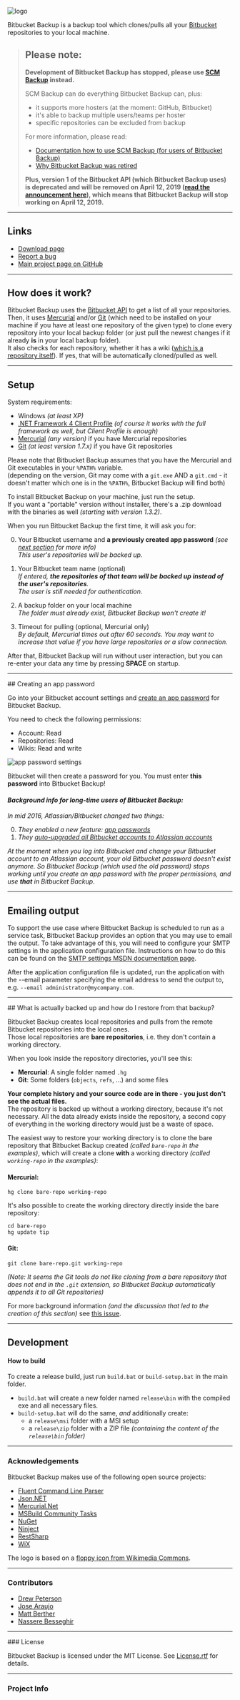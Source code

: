 ![logo](https://raw.githubusercontent.com/christianspecht/bitbucket-backup/master/img/logo128x128.png)

Bitbucket Backup is a backup tool which clones/pulls all your [Bitbucket](https://bitbucket.org/) repositories to your local machine.

> ## Please note:
> 
> **Development of Bitbucket Backup has stopped, please use [SCM Backup](https://scm-backup.org/) instead.**
> 
> SCM Backup can do everything Bitbucket Backup can, plus:
> 
> - it supports more hosters (at the moment: GitHub, Bitbucket)
> - it's able to backup multiple users/teams per hoster
> - specific repositories can be excluded from backup
> 
> For more information, please read:
> 
> - [Documentation how to use SCM Backup (for users of Bitbucket Backup)](https://docs.scm-backup.org/en/latest/bitbucket-backup-users/)
> - [Why Bitbucket Backup was retired](https://christianspecht.de/2018/08/01/goodbye-bitbucket-backup-hello-scm-backup/)
>
> **Plus, version 1 of the Bitbucket API (which Bitbucket Backup uses) is deprecated and will be removed on April 12, 2019 ([read the announcement here](https://developer.atlassian.com/cloud/bitbucket/deprecation-notice-v1-apis/)), which means that Bitbucket Backup will stop working on April 12, 2019.**

---

## Links

- [Download page](https://github.com/christianspecht/bitbucket-backup/releases)
- [Report a bug](https://github.com/christianspecht/bitbucket-backup/issues/new)
- [Main project page on GitHub](https://github.com/christianspecht/bitbucket-backup)

---

## How does it work?

Bitbucket Backup uses the [Bitbucket API](https://api.bitbucket.org/) to get a list of all your repositories.  
Then, it uses [Mercurial](http://mercurial.selenic.com/) and/or [Git](http://git-scm.com/) (which need to be installed on your machine if you have at least one repository of the given type) to clone every repository into your local backup folder (or just pull the newest changes if it already **is** in your local backup folder).  
It also checks for each repository, whether it has a wiki ([which is a repository itself](https://confluence.atlassian.com/display/BITBUCKET/Use+a+wiki)). If yes, that will be automatically cloned/pulled as well.

---

## Setup

System requirements:

- Windows *(at least XP)*
- [.NET Framework 4 Client Profile](http://www.microsoft.com/en-us/download/details.aspx?id=17113) *(of course it works with the full framework as well, but Client Profile is enough)*
- [Mercurial](http://mercurial.selenic.com/) *(any version)* if you have Mercurial repositories
- [Git](http://git-scm.com/) *(at least version 1.7.x)* if you have Git repositories

Please note that Bitbucket Backup assumes that you have the Mercurial and Git executables in your `%PATH%` variable.  
(depending on the version, Git may come with a `git.exe` AND a `git.cmd` - it doesn't matter which one is in the `%PATH%`, Bitbucket Backup will find both)

To install Bitbucket Backup on your machine, just run the setup.  
If you want a "portable" version without installer, there's a .zip download with the binaries as well *(starting with version 1.3.2)*.

When you run Bitbucket Backup the first time, it will ask you for:

0. Your Bitbucket username and **a previously created app password** *(see [next section](#app-password) for more info)*  
*This user's repositories will be backed up.*

0. Your Bitbucket team name (optional)  
*If entered, **the repositories of that team will be backed up instead of the user's repositories**.  
The user is still needed for authentication.*

0. A backup folder on your local machine  
*The folder must already exist, Bitbucket Backup won't create it!*

0. Timeout for pulling (optional, Mercurial only)  
*By default, Mercurial times out after 60 seconds. You may want to increase that value if you have large repositories or a slow connection.*

After that, Bitbucket Backup will run without user interaction, but you can re-enter your data any time by pressing **SPACE** on startup.

---

<div id="app-password"></div>
## Creating an app password

Go into your Bitbucket account settings and [create an app password](https://confluence.atlassian.com/bitbucket/app-passwords-828781300.html) for Bitbucket Backup. 

You need to check the following permissions:

- Account: Read
- Repositories: Read
- Wikis: Read and write
 
![app password settings](https://raw.githubusercontent.com/christianspecht/bitbucket-backup/master/img/app-password.png)

Bitbucket will then create a password for you. You must enter **this password** into Bitbucket Backup!

#### *Background info for long-time users of Bitbucket Backup:*

*In mid 2016, Atlassian/Bitbucket changed two things:*

0. *They enabled a new feature: [app passwords](https://blog.bitbucket.org/2016/06/06/app-passwords-bitbucket-cloud/)*
0. *They [auto-upgraded all Bitbucket accounts to Atlassian accounts](https://confluence.atlassian.com/bitbucket/upgrade-to-atlassian-account-829056056.html)*  

*At the moment when you log into Bitbucket and change your Bitbucket account to an Atlassian account, your old Bitbucket password doesn't exist anymore. So Bitbucket Backup (which used the old password) stops working until you create an app password with the proper permissions, and use **that** in Bitbucket Backup.*


---

## Emailing output

To support the use case where Bitbucket Backup is scheduled to run as a service task, Bitbucket Backup provides an option that you may use to email the output. To take advantage of this, you will need to configure your SMTP settings in the application configuration file. Instructions on how to do this can be found on the [SMTP settings MSDN documentation page](https://msdn.microsoft.com/en-us/library/ms164240(v=vs.110).aspx).

After the application configuration file is updated, run the application with the --email parameter specifying the email address to send the output to, e.g. `--email administrator@mycompany.com`.

---

<div id="restore"></div>
## What is actually backed up and how do I restore from that backup?

Bitbucket Backup creates local repositories and pulls from the remote Bitbucket repositories into the local ones.  
Those local repositories are **bare repositories**, i.e. they don't contain a working directory.  

When you look inside the repository directories, you'll see this:

- **Mercurial**: A single folder named `.hg`
- **Git**: Some folders (`objects`, `refs`, ...) and some files

**Your complete history and your source code are in there - you just don't see the actual files.**  
The repository is backed up without a working directory, because it's not necessary. All the data already exists inside the repository, a second copy of everything in the working directory would just be a waste of space.

The easiest way to restore your working directory is to clone the bare repository that Bitbucket Backup created *(called `bare-repo` in the examples)*, which will create a clone **with** a working directory *(called `working-repo` in the examples)*:

#### Mercurial:

	hg clone bare-repo working-repo 

It's also possible to create the working directory directly inside the bare repository:

	cd bare-repo
	hg update tip

#### Git:

	git clone bare-repo.git working-repo

*(Note: It seems the Git tools do not like cloning from a bare repository that does not end in the `.git` extension, so Bitbucket Backup automatically appends it to all Git repositories)* 


 
For more background information *(and the discussion that led to the creation of this section)* see [this issue](https://github.com/christianspecht/bitbucket-backup/issues/22).

---

## Development

#### How to build

To create a release build, just run `build.bat` or `build-setup.bat` in the main folder.  

 - `build.bat` will create a new folder named `release\bin` with the compiled exe and all necessary files.
 - `build-setup.bat` will do the same, *and* additionally create:
   - a `release\msi` folder with a MSI setup
   - a `release\zip` folder with a ZIP file *(containing the content of the `release\bin` folder)*

---

### Acknowledgements

Bitbucket Backup makes use of the following open source projects:

 - [Fluent Command Line Parser](http://fclp.github.io/fluent-command-line-parser/)
 - [Json.NET](http://www.newtonsoft.com/json)
 - [Mercurial.Net](http://mercurialnet.codeplex.com/)
 - [MSBuild Community Tasks](https://github.com/loresoft/msbuildtasks)
 - [NuGet](http://www.nuget.org/)
 - [Ninject](http://ninject.org/)
 - [RestSharp](http://restsharp.org/)
 - [WiX](http://wixtoolset.org/)

 The logo is based on a [floppy icon from Wikimedia Commons](http://commons.wikimedia.org/wiki/File%3aMedia-floppy.svg).

---

### Contributors

- [Drew Peterson](https://bitbucket.org/drewpeterson)
- [Jose Araujo](https://bitbucket.org/josea)
- [Matt Berther](http://matt.berther.io/)
- [Nassere Besseghir](https://bitbucket.org/nbesseghircsc)

---

<div id="license"></div>
### License

Bitbucket Backup is licensed under the MIT License. See [License.rtf](https://github.com/christianspecht/bitbucket-backup/raw/master/License.rtf) for details.

---

### Project Info

<script type='text/javascript' src='https://www.openhub.net/p/bitbucket-backup/widgets/project_basic_stats?format=js'></script>
<script type='text/javascript' src='https://www.openhub.net/p/bitbucket-backup/widgets/project_languages?format=js'></script>